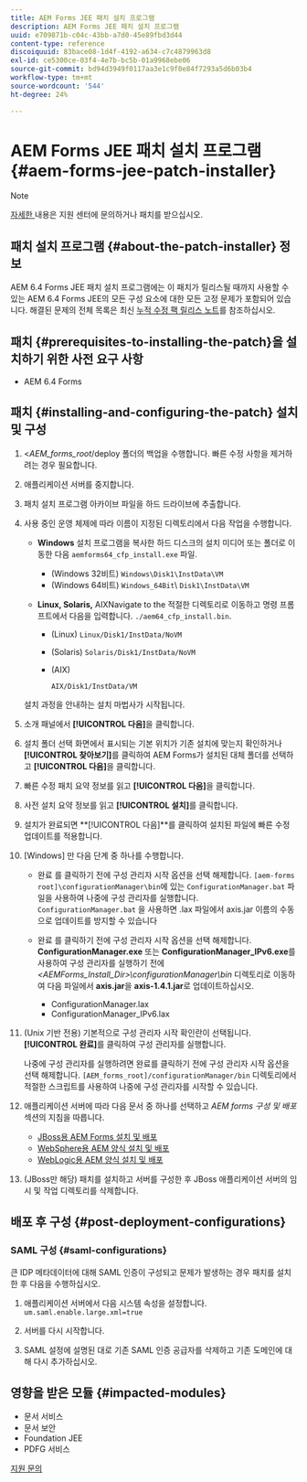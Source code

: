 ```yaml
---
title: AEM Forms JEE 패치 설치 프로그램
description: AEM Forms JEE 패치 설치 프로그램
uuid: e709871b-c04c-43bb-a7d0-45e89fbd3d44
content-type: reference
discoiquuid: 83bace08-1d4f-4192-a634-c7c4879963d8
exl-id: ce5300ce-03f4-4e7b-bc5b-01a9968ebe06
source-git-commit: bd94d3949f0117aa3e1c9f0e84f7293a5d6b03b4
workflow-type: tm+mt
source-wordcount: '544'
ht-degree: 24%

---
```


# AEM Forms JEE 패치 설치 프로그램 {#aem-forms-jee-patch-installer}

>[!NOTE]
>
>[자세한 ](https://www.adobe.com/kr/account/sign-in.supportportal.html) 내용은 지원 센터에 문의하거나 패치를 받으십시오.

## 패치 설치 프로그램 {#about-the-patch-installer} 정보

AEM 6.4 Forms JEE 패치 설치 프로그램에는 이 패치가 릴리스될 때까지 사용할 수 있는 AEM 6.4 Forms JEE의 모든 구성 요소에 대한 모든 고정 문제가 포함되어 있습니다. 해결된 문제의 전체 목록은 최신 [누적 수정 팩 릴리스 노트](cfp-release-notes.md)를 참조하십시오.

## 패치 {#prerequisites-to-installing-the-patch}을 설치하기 위한 사전 요구 사항

* AEM 6.4 Forms

## 패치 {#installing-and-configuring-the-patch} 설치 및 구성

1. &lt;*AEM_forms_root*/deploy 폴더의 백업을 수행합니다. 빠른 수정 사항을 제거하려는 경우 필요합니다.
1. 애플리케이션 서버를 중지합니다.
1. 패치 설치 프로그램 아카이브 파일을 하드 드라이브에 추출합니다.
1. 사용 중인 운영 체제에 따라 이름이 지정된 디렉토리에서 다음 작업을 수행합니다.

   * **Windows**
설치 프로그램을 복사한 하드 디스크의 설치 미디어 또는 폴더로 이동한 다음 
`aemforms64_cfp_install.exe` 파일.

      * (Windows 32비트) `Windows\Disk1\InstData\VM`
      * (Windows 64비트) `Windows_64Bit`\ `Disk1\InstData\VM`
   * **Linux, Solaris,**
AIXNavigate to the 적절한 디렉토리로 이동하고 명령 프롬프트에서 다음을 입력합니다. 
`./aem64_cfp_install.bin`.

      * (Linux) `Linux/Disk1/InstData/NoVM`
      * (Solaris) `Solaris/Disk1/InstData/NoVM`
      * (AIX)

         ```
         AIX/Disk1/InstData/VM
         ```
   설치 과정을 안내하는 설치 마법사가 시작됩니다.

1. 소개 패널에서 **[!UICONTROL 다음]**&#x200B;을 클릭합니다.
1. 설치 폴더 선택 화면에서 표시되는 기본 위치가 기존 설치에 맞는지 확인하거나 **[!UICONTROL 찾아보기]**&#x200B;를 클릭하여 AEM Forms가 설치된 대체 폴더를 선택하고 **[!UICONTROL 다음]**&#x200B;을 클릭합니다.

1. 빠른 수정 패치 요약 정보를 읽고 **[!UICONTROL 다음]**&#x200B;을 클릭합니다.
1. 사전 설치 요약 정보를 읽고 **[!UICONTROL 설치]**&#x200B;를 클릭합니다.
1. 설치가 완료되면 **[!UICONTROL 다음]**를 클릭하여 설치된 파일에 빠른 수정 업데이트를 적용합니다.
1. [Windows] 만 다음 단계 중 하나를 수행합니다.

   * 완료 를 클릭하기 전에 구성 관리자 시작 옵션을 선택 해제합니다. `[aem-forms root]\configurationManager\bin`에 있는 `ConfigurationManager.bat` 파일을 사용하여 나중에 구성 관리자를 실행합니다. `ConfigurationManager.bat` 을 사용하면 .lax 파일에서 axis.jar 이름의 수동으로 업데이트를 방지할 수 있습니다
   * 완료 를 클릭하기 전에 구성 관리자 시작 옵션을 선택 해제합니다. **ConfigurationManager.exe** 또는 **ConfigurationManager_IPv6.exe**&#x200B;를 사용하여 구성 관리자를 실행하기 전에 *&lt;AEMForms_Install_Dir>\configurationManager\bin* 디렉토리로 이동하여 다음 파일에서 **axis.jar**&#x200B;을 **axis-1.4.1.jar**&#x200B;로 업데이트하십시오.

      * ConfigurationManager.lax
      * ConfigurationManager_IPv6.lax

1. (Unix 기반 전용) 기본적으로 구성 관리자 시작 확인란이 선택됩니다. **[!UICONTROL 완료]**&#x200B;를 클릭하여 구성 관리자를 실행합니다.

   나중에 구성 관리자를 실행하려면 완료를 클릭하기 전에 구성 관리자 시작 옵션을 선택 해제합니다. `[AEM_forms_root]/configurationManager/bin` 디렉토리에서 적절한 스크립트를 사용하여 나중에 구성 관리자를 시작할 수 있습니다.

1. 애플리케이션 서버에 따라 다음 문서 중 하나를 선택하고 *AEM forms 구성 및 배포* 섹션의 지침을 따릅니다.

   * [JBoss용 AEM Forms 설치 및 배포](http://www.adobe.com/go/learn_aemforms_installJBoss_64_kr)
   * [WebSphere용 AEM 양식 설치 및 배포](http://www.adobe.com/go/learn_aemforms_installWebSphere_64_kr)
   * [WebLogic용 AEM 양식 설치 및 배포](http://www.adobe.com/go/learn_aemforms_installWebLogic_64_kr)

1. (JBoss만 해당) 패치를 설치하고 서버를 구성한 후 JBoss 애플리케이션 서버의 임시 및 작업 디렉토리를 삭제합니다.

## 배포 후 구성 {#post-deployment-configurations}

### SAML 구성 {#saml-configurations}

큰 IDP 메타데이터에 대해 SAML 인증이 구성되고 문제가 발생하는 경우 패치를 설치한 후 다음을 수행하십시오.

1. 애플리케이션 서버에서 다음 시스템 속성을 설정합니다.\
   `um.saml.enable.large.xml=true`

1. 서버를 다시 시작합니다.
1. SAML 설정에 설명된 대로 기존 SAML 인증 공급자를 삭제하고 기존 도메인에 대해 다시 추가하십시오.

## 영향을 받은 모듈 {#impacted-modules}

* 문서 서비스
* 문서 보안
* Foundation JEE
* PDFG 서비스

[지원 문의](https://www.adobe.com/account/sign-in.supportportal.html)
